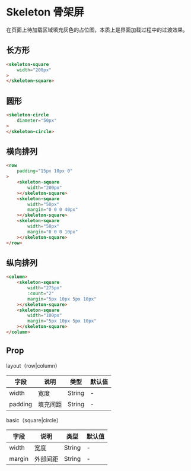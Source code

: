 # Skeleton 骨架屏

在页面上待加载区域填充灰色的占位图，本质上是界面加载过程中的过渡效果。

## 长方形

```html
<skeleton-square 
    width="200px"
>
</skeleton-square>
```

## 圆形

```html
<skeleton-circle 
    diameter="50px"
>
</skeleton-circle>
```

## 横向排列

```html
<row 
    padding="15px 10px 0"
>
    <skeleton-square 
        width="200px"
    ></skeleton-square>
    <skeleton-square 
        width="50px" 
        margin="0 0 0 40px"
    ></skeleton-square>
    <skeleton-square 
        width="50px" 
        margin="0 0 0 10px"
    ></skeleton-square>
</row>
```

## 纵向排列

```html
<column>
    <skeleton-square 
        width="275px" 
        :count="2" 
        margin="5px 10px 5px 10px"
    ></skeleton-square>
    <skeleton-square 
        width="100px" 
        margin="5px 10px 5px 10px"
    ></skeleton-square>
</column>
```

## Prop

layout（row|column）

| 字段 | 说明 | 类型 | 默认值
|----- | ----- | ----- | -----
| width | 宽度 | String | -
| padding | 填充间距 | String | -

basic（square|circle）

| 字段 | 说明 | 类型 | 默认值
|----- | ----- | ----- | -----
| width | 宽度 | String | -
| margin | 外部间距 | String | -